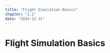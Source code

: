 ```yaml
---
title: "Flight Simulation Basics"
chapter: "1.2"
date: "2024-12-31"
---
```


# Flight Simulation Basics
